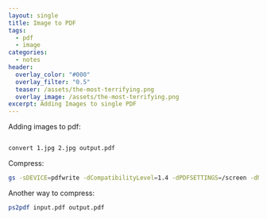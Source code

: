 ```yaml
---
layout: single
title: Image to PDF
tags:
  - pdf
  - image
categories:
  - notes
header:
  overlay_color: "#000"
  overlay_filter: "0.5"
  teaser: /assets/the-most-terrifying.png
  overlay_image: /assets/the-most-terrifying.png
excerpt: Adding Images to single PDF
---
```


Adding images to pdf:

```sh

convert 1.jpg 2.jpg output.pdf

```

Compress:

```sh
gs -sDEVICE=pdfwrite -dCompatibilityLevel=1.4 -dPDFSETTINGS=/screen -dNOPAUSE -dQUIET -dBATCH -sOutputFile=input.pdf output.pdf
```

Another way to compress:

```sh
ps2pdf input.pdf output.pdf
```